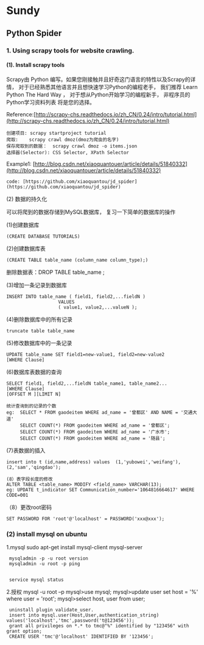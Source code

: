 # Sundy
## Python Spider
### 1. Using scrapy tools for website crawling.
#### (1). Install scrapy tools

Scrapy由 Python 编写。如果您刚接触并且好奇这门语言的特性以及Scrapy的详情， 对于已经熟悉其他语言并且想快速学习Python的编程老手， 我们推荐 Learn Python The Hard Way ， 对于想从Python开始学习的编程新手， 非程序员的Python学习资料列表 将是您的选择。

Reference:[http://scrapy-chs.readthedocs.io/zh_CN/0.24/intro/tutorial.html](http://scrapy-chs.readthedocs.io/zh_CN/0.24/intro/tutorial.html)

	创建项目: scrapy startproject tutorial
	爬取:    scrapy crawl dmoz(dmoz为爬虫的名字)	
	保存爬取到的数据：  scrapy crawl dmoz -o items.json
	选择器(Selector): CSS Selector, XPath Selector


Example1: [http://blog.csdn.net/xiaoquantouer/article/details/51840332](http://blog.csdn.net/xiaoquantouer/article/details/51840332)

	code: [https://github.com/xiaoquantou/jd_spider](https://github.com/xiaoquantou/jd_spider)

(2) 数据的持久化

可以将爬到的数据存储到MySQL数据库， 复习一下简单的数据库的操作

  (1)创建数据库 

	(CREATE DATABASE TUTORIALS)

  (2)创建数据库表 

	(CREATE TABLE table_name (column_name column_type);)

   删除数据表：DROP TABLE table_name ;

  (3)增加一条记录到数据库 

	INSERT INTO table_name ( field1, field2,...fieldN )
                       VALUES
                       ( value1, value2,...valueN );

  (4)删除数据库中的所有记录

    truncate table table_name

  (5)修改数据库中的一条记录

    UPDATE table_name SET field1=new-value1, field2=new-value2
	[WHERE Clause]

  (6)数据库表数据的查询

    SELECT field1, field2,...fieldN table_name1, table_name2...
	[WHERE Clause]
	[OFFSET M ][LIMIT N]

	统计查询到的记录的个数
	eg:  SELECT * FROM gaodeitem WHERE ad_name = '曾都区' AND NAME = '交通大道'
         SELECT COUNT(*) FROM gaodeitem WHERE ad_name = '曾都区';
		 SELECT COUNT(*) FROM gaodeitem WHERE ad_name = '广水市';
		 SELECT COUNT(*) FROM gaodeitem WHERE ad_name = '随县';

  (7)表数据的插入

	insert into t (id,name,address) values  (1,'yubowei','weifang'),  (2,'sam','qingdao');
	
	(8）表字段长度的修改
   	ALTER TABLE <table_name> MODIFY <field_name> VARCHAR(13);
   	eg: UPDATE t_indicator SET Communication_number='1064816664617' WHERE CODE=001

   （8）更改root密码

	SET PASSWORD FOR 'root'@'localhost' = PASSWORD('xxx@xxx');


### (2) install mysql on ubuntu

1.mysql
	sudo apt-get install mysql-client mysql-server

	 mysqladmin -p -u root version
	 mysqladmin -u root -p ping


	 service mysql status


2.授权
	mysql -u root –p
	mysql>use mysql;
	mysql>update user set host = '%' where user = 'root';
	mysql>select host, user from user;	 

	 uninstall plugin validate_user.
	 insert into mysql.user(Host,User,authentication_string) values('localhost','tmc',password('t@123456'));
	 grant all privileges on *.* to tmc@"%" identified by "123456" with grant option;
	 CREATE USER 'tmc'@'localhost' IDENTIFIED BY '123456';	 